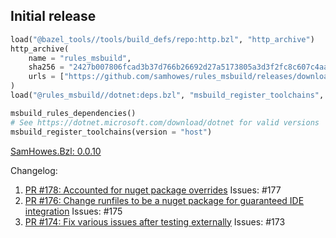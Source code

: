 ## Initial release 

<!--marker-->
```python
load("@bazel_tools//tools/build_defs/repo:http.bzl", "http_archive")
http_archive(
    name = "rules_msbuild",
    sha256 = "2427b007806fcad3b37d766b26692d27a5173805a3d3f2fc8c607c4aa6a35b8c",
    urls = ["https://github.com/samhowes/rules_msbuild/releases/download/0.0.10/rules_msbuild-0.0.10.tar.gz"],
)
load("@rules_msbuild//dotnet:deps.bzl", "msbuild_register_toolchains", "msbuild_rules_dependencies")

msbuild_rules_dependencies()
# See https://dotnet.microsoft.com/download/dotnet for valid versions
msbuild_register_toolchains(version = "host")
```
[SamHowes.Bzl: 0.0.10](https://www.nuget.org/packages/SamHowes.Bzl/0.0.10)

Changelog:
1. [PR #178: Accounted for nuget package overrides](https://github.com/samhowes/rules_msbuild/pull/178)
  Issues: #177
2. [PR #176: Change runfiles to be a nuget package for guaranteed IDE integration](https://github.com/samhowes/rules_msbuild/pull/176)
  Issues: #175
3. [PR #174: Fix various issues after testing externally](https://github.com/samhowes/rules_msbuild/pull/174)
  Issues: #173
